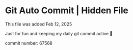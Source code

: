 # Git Auto Commit | Hidden File

This file was added Feb 12, 2025

Just for fun and keeping my daily git commit active 🤪

commit number: 67568
